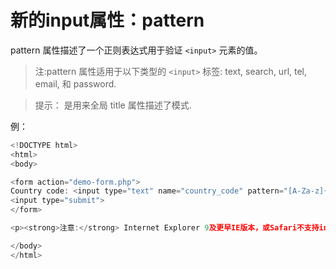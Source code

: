 # 新的input属性：pattern

pattern 属性描述了一个正则表达式用于验证 `<input>` 元素的值。

> 注:pattern 属性适用于以下类型的 `<input>` 标签: text, search, url, tel, email, 和 password.

> 提示： 是用来全局 title 属性描述了模式.

例：

```javascript
<!DOCTYPE html>
<html>
<body>

<form action="demo-form.php">
Country code: <input type="text" name="country_code" pattern="[A-Za-z]{3}" title="Three letter country code">
<input type="submit">
</form>

<p><strong>注意:</strong> Internet Explorer 9及更早IE版本，或Safari不支持input标签的 pattern 属性。</p>

</body>
</html>
```